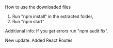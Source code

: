 How to use the downloaded files

1) Run "npm install" in the extracted folder,
2) Run "npm start"

Additional info: If you get errors run "npm audit fix".

New update: Added React Routes

